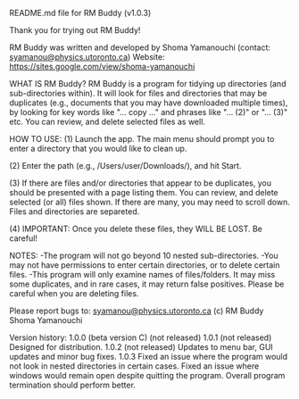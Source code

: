 README.md file for RM Buddy (v1.0.3)

Thank you for trying out RM Buddy!

RM Buddy was written and developed by Shoma Yamanouchi (contact: syamanou@physics.utoronto.ca)
Website: https://sites.google.com/view/shoma-yamanouchi


WHAT IS RM Buddy?
RM Buddy is a program for tidying up directories (and sub-directories within). It will look for files and directories that may be duplicates (e.g., documents that you may have downloaded multiple times), by looking for key words like "... copy ..." and phrases like "... (2)" or "... (3)" etc. You can review, and delete selected files as well.

HOW TO USE:
(1) Launch the app. The main menu should prompt you to enter a directory that you would like to clean up. 

(2) Enter the path (e.g., /Users/user/Downloads/), and hit Start.

(3) If there are files and/or directories that appear to be duplicates, you should be presented with a page listing them. You can review, and delete selected (or all) files shown. If there are many, you may need to scroll down. Files and directories are separeted. 

(4) IMPORTANT: Once you delete these files, they WILL BE LOST. Be careful!

NOTES:
-The program will not go beyond 10 nested sub-directories.
-You may not have permissions to enter certain directories, or to delete certain files. 
-This program will only examine names of files/folders. It may miss some duplicates, and in rare cases, it may return false positives. Please be careful when you are deleting files.


Please report bugs to: syamanou@physics.utoronto.ca
(c) RM Buddy Shoma Yamanouchi

Version history:
1.0.0 (beta version C) (not released)
1.0.1 (not released) Designed for distribution.
1.0.2 (not released) Updates to menu bar, GUI updates and minor bug fixes.
1.0.3 Fixed an issue where the program would not look in nested directories in certain cases. Fixed an issue where windows would remain open despite quitting the program. Overall program termination should perform better.


